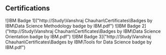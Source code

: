 ## Certifications
![IBM Badge 1]("http://Study\Vanshraj Chauhan\Certificates\Badges by IBM\Data Science Methodology badge by IBM.pdf")
![IBM Badge 2]("http://Study\Vanshraj Chauhan\Certificates\Badges by IBM\Data Science Orientation badge by IBM.pdf")
![IBM Badge 3]("http://Study\Vanshraj Chauhan\Certificates\Badges by IBM\Tools for Data Science badge by IBM.pdf")
